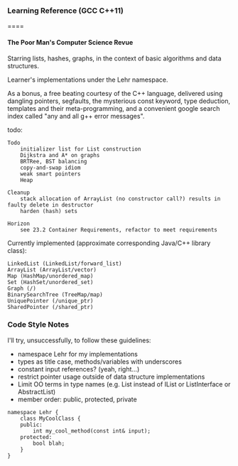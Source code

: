 ### Learning Reference (GCC C++11)

====

#### The Poor Man's Computer Science Revue

Starring lists, hashes, graphs, in the context
of basic algorithms and data structures.

Learner's implementations under the Lehr namespace.

As a bonus, a free beating courtesy of the C++ language, delivered using
dangling pointers, segfaults, the mysterious const keyword, type deduction,
templates and their meta-programming, and a convenient google search index called "any and all g++ error messages".


todo:

    Todo
        initializer list for List construction
        Dijkstra and A* on graphs
        BRTRee, BST balancing
        copy-and-swap idiom
        weak smart pointers
        Heap

    Cleanup
        stack allocation of ArrayList (no constructor call?) results in faulty delete in destructor
        harden (hash) sets

    Horizon
        see 23.2 Container Requirements, refactor to meet requirements


Currently implemented (approximate corresponding Java/C++ library class):

    LinkedList (LinkedList/forward_list)
    ArrayList (ArrayList/vector)
    Map (HashMap/unordered_map)
    Set (HashSet/unordered_set)
    Graph (/)
    BinarySearchTree (TreeMap/map)
    UniquePointer (/unique_ptr)
    SharedPointer (/shared_ptr)


### Code Style Notes

I'll try, unsuccessfully, to follow these guidelines:
- namespace Lehr for my implementations
- types as title case, methods/variables with underscores
- constant input references? (yeah, right...)
- restrict pointer usage outside of data structure implementations
- Limit OO terms in type names (e.g. List instead of IList or ListInterface or AbstractList)
- member order: public, protected, private

````
namespace Lehr {
    class MyCoolClass {
    public:
        int my_cool_method(const int& input);
    protected:
        bool blah;
    }
}
````
